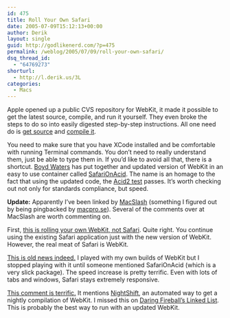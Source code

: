 ```yaml
---
id: 475
title: Roll Your Own Safari
date: 2005-07-09T15:12:13+00:00
author: Derik
layout: single
guid: http://godlikenerd.com/?p=475
permalink: /weblog/2005/07/09/roll-your-own-safari/
dsq_thread_id:
  - "64769273"
shorturl:
  - http://l.derik.us/3L
categories:
  - Macs
---
```

Apple opened up a public CVS repository for WebKit, it made it possible to get the latest source, compile, and run it yourself. They even broke the steps to do so into easily digested step-by-step instructions. All one need do is [get source](http://webkit.opendarwin.org/building/checkout.html) and [compile it](http://webkit.opendarwin.org/building/build.html).

You need to make sure that you have XCode installed and be comfortable with running Terminal commands. You don&#8217;t need to really understand them, just be able to type them in. If you&#8217;d like to avoid all that, there is a shortcut. [Boyd Waters](http://www.aoc.nrao.edu/~bwaters/) has put together and updated version of WebKit in an easy to use container called [SafariOnAcid](http://www.aoc.nrao.edu/~bwaters/projects/mac/SafariOnAcid.dmg). The name is an homage to the fact that using the updated code, the [Acid2 test](http://www.webstandards.org/act/acid2/test.html) passes. It&#8217;s worth checking out not only for standards compliance, but speed.

**Update:** Apparently I&#8217;ve been linked by [MacSlash](http://macslash.org) (something I figured out by being pingbacked by [macpro.se](http://www.macpro.se/?p=2435)). Several of the comments over at MacSlash are worth commenting on.

First, [this is rolling your own WebKit, not Safari](http://macslash.org/comments.pl?sid=5492&cid=96468). Quite right. You continue using the existing Safari application just with the new version of WebKit. However, the real meat of Safari is WebKit.

[This is old news indeed.](http://macslash.org/comments.pl?sid=5492&cid=96472) I played with my own builds of WebKit but I stopped playing with it until someone mentioned SafariOnAcid (which is a very slick package). The speed increase is pretty terrific. Even with lots of tabs and windows, Safari stays extremely responsive.

[This comment is terrific.](http://macslash.org/comments.pl?sid=5492&cid=96482) It mentions [NightShift](http://homepage.mac.com/WebObjects/FileSharing.woa/wa/default?user=reinholdpenner&templatefn=FileSharing4.html&xmlfn=TKDocument.4.xml&sitefn=RootSite.xml&aff=consumer&cty=US&lang=en), an automated way to get a nightly compilation of WebKit. I missed this on [Daring Fireball&#8217;s Linked List](http://daringfireball.net/linked/2005/july#wed-06-nightshift). This is probably the best way to run with an updated WebKit.